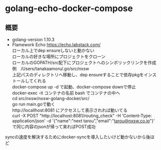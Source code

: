 # golang-echo-docker-compose

## 概要
- golang-version 1.10.3
- Flamework Echo <https://echo.labstack.com/>  
ローカル上でdep ensureしないと動かない  
ローカルの好きな場所にプロジェクトをクローン  
ローカルのGOPATH/src配下にプロジェクトへのシンボリックリンクを作成  
例　/Users/tanakaamoru/.go/src/nxsw  
上記パスのディレクトリへ移動し、dep ensureすることで依存pkgをインストールしてくれる  
docker-compose up -d で起動、docker-compose downで停止  
docker-exec -it コンテナの名前 bash でコンテナの中へ  
cd src/nxsw/nxsw-golang-docker/src/  
go run main.goで動く  
http://locallhost:8081 にアクセスして表示されれば動いてる  
curl -X POST "http://localhost:8081/routing_check"  -H 'Content-Type: application/json' -d '{"name":"next tarou","email":"tarou@nxsw.co.jp"}'  
で同じ内容のjsonが帰って来ればPOST成功  

syncの速度を解決するためにdocker-syncを導入したいけど動かないから後ほど  
